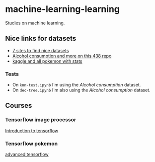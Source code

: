 # machine-learning-learning
Studies on machine learning.

## Nice links for datasets

- [7 sites to find nice datasets](https://paulovasconcellos.com.br/os-7-melhores-sites-para-encontrar-datasets-para-projetos-de-data-science-8a53c3b48329)
- [Alcohol consumption and more on this 438 repo](https://github.com/fivethirtyeight/data/tree/master/alcohol-consumption)
- [kaggle and all pokemon with stats](https://www.kaggle.com/thiagoazen/all-pokemon-with-stats)

### Tests

- On `knn-test.ipynb` I'm using the *Alcohol consumption* dataset.
- On `dec-tree.ipynb` I'm also using the *Alcohol consumption* dataset.
  

## Courses

### Tensorflow image processor

[Introduction to tensorflow](https://lab.github.com/everydeveloper/introduction-to-tensorflow)

### Tensorflow pokemon

[advanced tensorflow](https://lab.github.com/everydeveloper/advance-tensorflow)